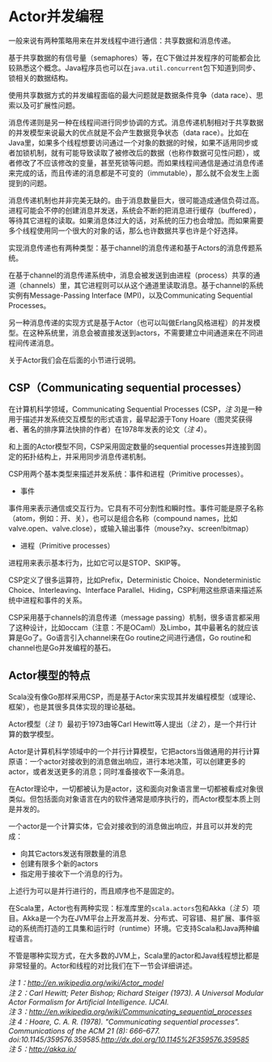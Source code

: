 # Actor并发编程

一般来说有两种策略用来在并发线程中进行通信：共享数据和消息传递。

基于共享数据的有信号量（semaphores）等，在C下做过并发程序的可能都会比较熟悉这个概念。Java程序员也可以在`java.util.concurrent`包下知道到同步、锁相关的数据结构。

使用共享数据方式的并发编程面临的最大问题就是数据条件竞争（data race）、思索以及可扩展性问题。

消息传递则是另一种在线程间进行同步协调的方式。消息传递机制相对于共享数据的并发模型来说最大的优点就是不会产生数据竞争状态（data race）。比如在Java里，如果多个线程想要访问通过一个对象的数据的时候，如果不适用同步或者加锁机制，就有可能导致读取了被修改后的数据（也称作数据可见性问题），或者修改了不应该修改的变量，甚至死锁等问题。而如果线程间通信是通过消息传递来完成的话，而且传递的消息都是不可变的（immutable），那么就不会发生上面提到的问题。

消息传递机制也并非完美无缺的。由于消息数量巨大，很可能造成通信负荷过高。进程可能会不停的创建消息并发送，系统会不断的把消息进行缓存（buffered），等待其它进程的读取。如果消息体过大的话，对系统的压力也会增加。而如果需要多个线程使用同一个很大的对象的话，那么也许数据共享也许是个好选择。

实现消息传递也有两种类型：基于channel的消息传递和基于Actors的消息传题系统。

在基于channel的消息传递系统中，消息会被发送到由进程（process）共享的通道（channels）里，其它进程则可以从这个通道里读取消息。基于channel的系统实例有Message-Passing
Interface (MPI)，以及Communicating Sequential Processes。

另一种消息传递的实现方式是基于Actor（也可以叫做Erlang风格进程）的并发模型。在这种系统里，消息会被直接发送到actors，不需要建立中间通道来在不同进程间传递消息。

关于Actor我们会在后面的小节进行说明。

## CSP（Communicating sequential processes）

在计算机科学领域，Communicating Sequential Processes (CSP，*注 3*)是一种用于描述并发系统交互模型的形式语言，最早起源于Tony Hoare（图灵奖获得者、著名的排序算法快排的作者）在1978年发表的论文（*注 4*）。

和上面的Actor模型不同，CSP采用固定数量的sequential processes并连接到固定的拓扑结构上，并采用同步消息传递机制。

CSP用两个基本类型来描述并发系统：事件和进程（Primitive processes）。

- 事件

事件用来表示通信或交互行为。它具有不可分割性和瞬时性。事件可能是原子名称（atom，例如：开、关），也可以是组合名称（compound names，比如valve.open、valve.close），或输入输出事件（mouse?xy、screen!bitmap）

- 进程（Primitive processes）

进程用来表示基本行为，比如它可以是STOP、SKIP等。

CSP定义了很多运算符，比如Prefix，Deterministic Choice、Nondeterministic Choice、Interleaving、Interface Parallel、Hiding，CSP利用这些原语来描述系统中进程和事件的关系。

CSP采用基于channels的消息传递（message passing）机制，很多语言都采用了这种设计，比如occam（注意：不是OCaml）及Limbo，其中最著名的就应该算是Go了。Go语言引入channel来在Go routine之间进行通信，Go routine和channel也是Go并发编程的基石。

## Actor模型的特点

Scala没有像Go那样采用CSP，而是基于Actor来实现其并发编程模型（或理论、框架），也是其很多具体实现的理论基础。

Actor模型（*注 1*）最初于1973由等Carl Hewitt等人提出（*注 2*），是一个并行计算的数学模型。

Actor是计算机科学领域中的一个并行计算模型，它把actors当做通用的并行计算原语：一个actor对接收到的消息做出响应，进行本地决策，可以创建更多的actor，或者发送更多的消息；同时准备接收下一条消息。

在Actor理论中，一切都被认为是actor，这和面向对象语言里一切都被看成对象很类似。但包括面向对象语言在内的软件通常是顺序执行的，而Actor模型本质上则是并发的。

一个actor是一个计算实体，它会对接收到的消息做出响应，并且可以并发的完成：

- 向其它actors发送有限数量的消息
- 创建有限多个新的actors
- 指定用于接收下一个消息的行为。

上述行为可以是并行进行的，而且顺序也不是固定的。

在Scala里，Actor也有两种实现：标准库里的`scala.actors`包和Akka（*注 5*）项目。Akka是一个为在JVM平台上开发高并发、分布式、可容错、易扩展、事件驱动的系统而打造的工具集和运行时（runtime）环境。它支持Scala和Java两种编程语言。

不管是哪种实现方式，在大多数的JVM上，Scala里的actor和Java线程想比都是非常轻量的。Actor和线程的对比我们在下一节会详细讲述。

*注 1：<http://en.wikipedia.org/wiki/Actor_model>*  
*注 2：Carl Hewitt; Peter Bishop; Richard Steiger (1973). A Universal Modular Actor Formalism for Artificial Intelligence. IJCAI.*  
*注 3：<http://en.wikipedia.org/wiki/Communicating_sequential_processes>*  
*注 4：Hoare, C. A. R. (1978). "Communicating sequential processes". Communications of the ACM 21 (8): 666–677. doi:10.1145/359576.359585.<http://dx.doi.org/10.1145%2F359576.359585>*  
*注 5：<http://akka.io/>*
